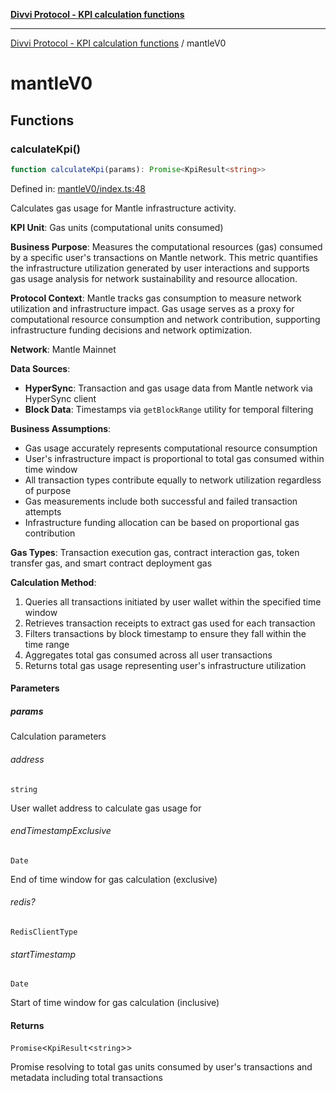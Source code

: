 [**Divvi Protocol - KPI calculation functions**](README.md)

---

[Divvi Protocol - KPI calculation functions](README.md) / mantleV0

# mantleV0

## Functions

### calculateKpi()

```ts
function calculateKpi(params): Promise<KpiResult<string>>
```

Defined in: [mantleV0/index.ts:48](https://github.com/divvi-xyz/divvi-protocol-v0/blob/main/scripts/calculateKpi/protocols/mantleV0/index.ts#L48)

Calculates gas usage for Mantle infrastructure activity.

**KPI Unit**: Gas units (computational units consumed)

**Business Purpose**: Measures the computational resources (gas) consumed by a specific user's
transactions on Mantle network. This metric quantifies the infrastructure utilization generated by user
interactions and supports gas usage analysis for network sustainability and resource allocation.

**Protocol Context**: Mantle tracks gas consumption to measure network utilization
and infrastructure impact. Gas usage serves as a proxy for computational resource consumption and
network contribution, supporting infrastructure funding decisions and network optimization.

**Network**: Mantle Mainnet

**Data Sources**:

- **HyperSync**: Transaction and gas usage data from Mantle network via HyperSync client
- **Block Data**: Timestamps via `getBlockRange` utility for temporal filtering

**Business Assumptions**:

- Gas usage accurately represents computational resource consumption
- User's infrastructure impact is proportional to total gas consumed within time window
- All transaction types contribute equally to network utilization regardless of purpose
- Gas measurements include both successful and failed transaction attempts
- Infrastructure funding allocation can be based on proportional gas contribution

**Gas Types**: Transaction execution gas, contract interaction gas, token transfer gas, and smart contract deployment gas

**Calculation Method**:

1. Queries all transactions initiated by user wallet within the specified time window
2. Retrieves transaction receipts to extract gas used for each transaction
3. Filters transactions by block timestamp to ensure they fall within the time range
4. Aggregates total gas consumed across all user transactions
5. Returns total gas usage representing user's infrastructure utilization

#### Parameters

##### params

Calculation parameters

###### address

`string`

User wallet address to calculate gas usage for

###### endTimestampExclusive

`Date`

End of time window for gas calculation (exclusive)

###### redis?

`RedisClientType`

###### startTimestamp

`Date`

Start of time window for gas calculation (inclusive)

#### Returns

`Promise`\<`KpiResult`\<`string`\>\>

Promise resolving to total gas units consumed by user's transactions and metadata including total transactions
